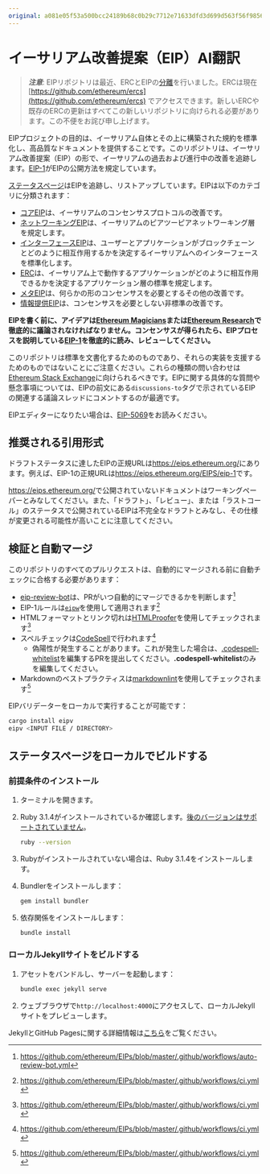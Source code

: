 ```yaml
---
original: a081e05f53a500bcc24189b68c0b29c7712e71633dfd3d699d563f56f98563d9
---
```


# イーサリアム改善提案（EIP）AI翻訳

> **_注意_**: EIPリポジトリは最近、ERCとEIPの[分離](https://github.com/ethereum/EIPs/pull/7206)を行いました。ERCは現在 [https://github.com/ethereum/ercs](https://github.com/ethereum/ercs) でアクセスできます。新しいERCや既存のERCの更新はすべてこの新しいリポジトリに向けられる必要があります。この不便をお詫び申し上げます。

EIPプロジェクトの目的は、イーサリアム自体とその上に構築された規約を標準化し、高品質なドキュメントを提供することです。このリポジトリは、イーサリアム改善提案（EIP）の形で、イーサリアムの過去および進行中の改善を追跡します。[EIP-1](https://eips.ethereum.org/EIPS/eip-1)がEIPの公開方法を規定しています。

[ステータスページ](https://eips.ethereum.org/)はEIPを追跡し、リストアップしています。EIPは以下のカテゴリに分類されます：

- [コアEIP](https://eips.ethereum.org/core)は、イーサリアムのコンセンサスプロトコルの改善です。
- [ネットワーキングEIP](https://eips.ethereum.org/networking)は、イーサリアムのピアツーピアネットワーキング層を規定します。
- [インターフェースEIP](https://eips.ethereum.org/interface)は、ユーザーとアプリケーションがブロックチェーンとどのように相互作用するかを決定するイーサリアムへのインターフェースを標準化します。
- [ERC](https://eips.ethereum.org/erc)は、イーサリアム上で動作するアプリケーションがどのように相互作用できるかを決定するアプリケーション層の標準を規定します。
- [メタEIP](https://eips.ethereum.org/meta)は、何らかの形のコンセンサスを必要とするその他の改善です。
- [情報提供EIP](https://eips.ethereum.org/informational)は、コンセンサスを必要としない非標準の改善です。

**EIPを書く前に、アイデアは[Ethereum Magicians](https://ethereum-magicians.org/)または[Ethereum Research](https://ethresear.ch/t/read-this-before-posting/8)で徹底的に議論されなければなりません。コンセンサスが得られたら、EIPプロセスを説明している[EIP-1](https://eips.ethereum.org/EIPS/eip-1)を徹底的に読み、レビューしてください。**

このリポジトリは標準を文書化するためのものであり、それらの実装を支援するためのものではないことにご注意ください。これらの種類の問い合わせは[Ethereum Stack Exchange](https://ethereum.stackexchange.com)に向けられるべきです。EIPに関する具体的な質問や懸念事項については、EIPの前文にある`discussions-to`タグで示されているEIPの関連する議論スレッドにコメントするのが最適です。

EIPエディターになりたい場合は、[EIP-5069](./EIPS/eip-5069.md)をお読みください。

## 推奨される引用形式

ドラフトステータスに達したEIPの正規URLは<https://eips.ethereum.org/>にあります。例えば、EIP-1の正規URLは<https://eips.ethereum.org/EIPS/eip-1>です。

<https://eips.ethereum.org/>で公開されていないドキュメントはワーキングペーパーとみなしてください。また、「ドラフト」、「レビュー」、または「ラストコール」のステータスで公開されているEIPは不完全なドラフトとみなし、その仕様が変更される可能性が高いことに注意してください。

## 検証と自動マージ

このリポジトリのすべてのプルリクエストは、自動的にマージされる前に自動チェックに合格する必要があります：

- [eip-review-bot](https://github.com/ethereum/eip-review-bot/)は、PRがいつ自動的にマージできるかを判断します[^1]
- EIP-1ルールは[`eipw`](https://github.com/ethereum/eipw)を使用して適用されます[^2]
- HTMLフォーマットとリンク切れは[HTMLProofer](https://github.com/gjtorikian/html-proofer)を使用してチェックされます[^2]
- スペルチェックは[CodeSpell](https://github.com/codespell-project/codespell)で行われます[^2]
  - 偽陽性が発生することがあります。これが発生した場合は、[.codespell-whitelist](https://github.com/ethereum/EIPs/blob/master/config/.codespell-whitelist)を編集するPRを提出してください。**.codespell-whitelist**のみを編集してください。
- Markdownのベストプラクティスは[markdownlint](https://github.com/DavidAnson/markdownlint)を使用してチェックされます[^2]

[^1]: https://github.com/ethereum/EIPs/blob/master/.github/workflows/auto-review-bot.yml
[^2]: https://github.com/ethereum/EIPs/blob/master/.github/workflows/ci.yml

EIPバリデーターをローカルで実行することが可能です：

```sh
cargo install eipv
eipv <INPUT FILE / DIRECTORY>
```

## ステータスページをローカルでビルドする

### 前提条件のインストール

1. ターミナルを開きます。

2. Ruby 3.1.4がインストールされているか確認します。[後のバージョンはサポートされていません](https://stackoverflow.com/questions/14351272/undefined-method-exists-for-fileclass-nomethoderror)。

   ```sh
   ruby --version
   ```

3. Rubyがインストールされていない場合は、Ruby 3.1.4をインストールします。

4. Bundlerをインストールします：

   ```sh
   gem install bundler
   ```

5. 依存関係をインストールします：

   ```sh
   bundle install
   ```

### ローカルJekyllサイトをビルドする

1. アセットをバンドルし、サーバーを起動します：

   ```sh
   bundle exec jekyll serve
   ```

2. ウェブブラウザで`http://localhost:4000`にアクセスして、ローカルJekyllサイトをプレビューします。

JekyllとGitHub Pagesに関する詳細情報は[こちら](https://docs.github.com/en/enterprise/2.14/user/articles/setting-up-your-github-pages-site-locally-with-jekyll)をご覧ください。